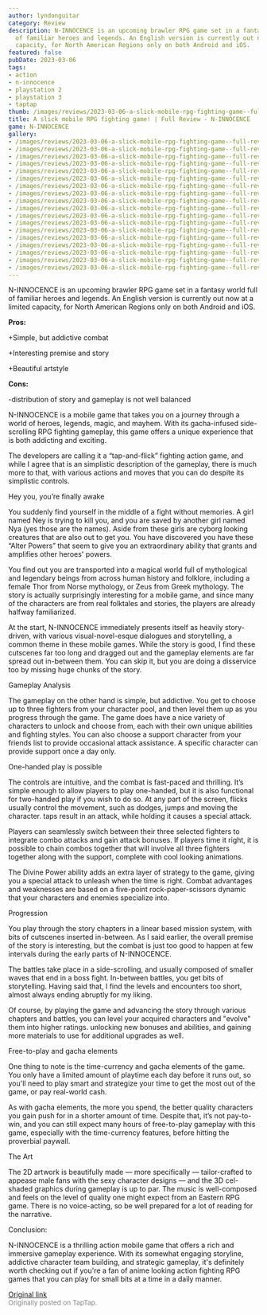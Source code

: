 ```yaml
---
author: lyndonguitar
category: Review
description: N-INNOCENCE is an upcoming brawler RPG game set in a fantasy world full
  of familiar heroes and legends. An English version is currently out now at a limited
  capacity, for North American Regions only on both Android and iOS.
featured: false
pubDate: 2023-03-06
tags:
- action
- n-innocence
- playstation 2
- playstation 3
- taptap
thumb: /images/reviews/2023-03-06-a-slick-mobile-rpg-fighting-game--full-review---n-innocence-0.avif
title: A slick mobile RPG fighting game! | Full Review - N-INNOCENCE
game: N-INNOCENCE
gallery:
- /images/reviews/2023-03-06-a-slick-mobile-rpg-fighting-game--full-review---n-innocence-0.avif
- /images/reviews/2023-03-06-a-slick-mobile-rpg-fighting-game--full-review---n-innocence-1.avif
- /images/reviews/2023-03-06-a-slick-mobile-rpg-fighting-game--full-review---n-innocence-2.avif
- /images/reviews/2023-03-06-a-slick-mobile-rpg-fighting-game--full-review---n-innocence-3.avif
- /images/reviews/2023-03-06-a-slick-mobile-rpg-fighting-game--full-review---n-innocence-4.avif
- /images/reviews/2023-03-06-a-slick-mobile-rpg-fighting-game--full-review---n-innocence-5.avif
- /images/reviews/2023-03-06-a-slick-mobile-rpg-fighting-game--full-review---n-innocence-6.avif
- /images/reviews/2023-03-06-a-slick-mobile-rpg-fighting-game--full-review---n-innocence-7.avif
- /images/reviews/2023-03-06-a-slick-mobile-rpg-fighting-game--full-review---n-innocence-8.avif
- /images/reviews/2023-03-06-a-slick-mobile-rpg-fighting-game--full-review---n-innocence-9.avif
- /images/reviews/2023-03-06-a-slick-mobile-rpg-fighting-game--full-review---n-innocence-10.avif
- /images/reviews/2023-03-06-a-slick-mobile-rpg-fighting-game--full-review---n-innocence-11.avif
- /images/reviews/2023-03-06-a-slick-mobile-rpg-fighting-game--full-review---n-innocence-12.avif
- /images/reviews/2023-03-06-a-slick-mobile-rpg-fighting-game--full-review---n-innocence-13.avif
- /images/reviews/2023-03-06-a-slick-mobile-rpg-fighting-game--full-review---n-innocence-14.avif
- /images/reviews/2023-03-06-a-slick-mobile-rpg-fighting-game--full-review---n-innocence-15.avif
- /images/reviews/2023-03-06-a-slick-mobile-rpg-fighting-game--full-review---n-innocence-16.avif
- /images/reviews/2023-03-06-a-slick-mobile-rpg-fighting-game--full-review---n-innocence-17.avif
---
```

N-INNOCENCE is an upcoming brawler RPG game set in a fantasy world full of familiar heroes and legends. An English version is currently out now at a limited capacity, for North American Regions only on both Android and iOS.


**Pros:**


+Simple, but addictive combat

+Interesting premise and story

+Beautiful artstyle


**Cons:**


-distribution of story and gameplay is not well balanced

N-INNOCENCE is a mobile game that takes you on a journey through a world of heroes, legends, magic, and mayhem. With its gacha-infused side-scrolling RPG fighting gameplay, this game offers a unique experience that is both addicting and exciting.

The developers are calling it a “tap-and-flick” fighting action game, and while I agree that is an simplistic description of the gameplay, there is much more to that, with various actions and moves that you can do despite its simplistic controls.

Hey you, you’re finally awake

You suddenly find yourself in the middle of a fight without memories. A girl named Ney is trying to kill you, and you are saved by another girl named Nya (yes those are the names). Aside from these girls are cyborg looking creatures that are also out to get you. You have discovered you have these “Alter Powers” that seem to give you an extraordinary ability that grants and amplifies other heroes' powers.

You find out you are transported into a magical world full of mythological and legendary beings from across human history and folklore, including a female Thor from Norse mythology, or Zeus from Greek mythology. The story is actually surprisingly interesting for a mobile game, and since many of the characters are from real folktales and stories, the players are already halfway familiarized.

At the start, N-INNOCENCE immediately presents itself as heavily story-driven, with various visual-novel-esque dialogues and storytelling, a common theme in these mobile games. While the story is good, I find these cutscenes far too long and dragged out and the gameplay elements are far spread out in-between them. You can skip it, but you are doing a disservice too by missing huge chunks of the story.

Gameplay Analysis

The gameplay on the other hand is simple, but addictive. You get to choose up to three fighters from your character pool, and then level them up as you progress through the game. The game does have a nice variety of characters to unlock and choose from, each with their own unique abilities and fighting styles.  You can also choose a support character from your friends list to provide occasional attack assistance. A specific character can provide support once a day only.

One-handed play is possible

The controls are intuitive, and the combat is fast-paced and thrilling. It’s simple enough to allow players to play one-handed, but it is also functional for two-handed play if you wish to do so. At any part of the screen, flicks usually control the movement, such as dodges, jumps and moving the character. taps result in an attack, while holding it causes a special attack.

Players can seamlessly switch between their three selected fighters to integrate combo attacks and gain attack bonuses. If players time it right, it is possible to chain combos together that will involve all three fighters together along with the support, complete with cool looking animations.

The Divine Power ability adds an extra layer of strategy to the game, giving you a special attack to unleash when the time is right. Combat advantages and weaknesses are based on a five-point rock-paper-scissors dynamic that your characters and enemies specialize into.

Progression

You play through the story chapters in a linear based mission system, with bits of cutscenes inserted in-between. As I said earlier, the overall premise of the story is interesting, but the combat is just too good to happen at few intervals during the early parts of N-INNOCENCE.

The battles take place in a side-scrolling, and usually composed of smaller waves that end in a boss fight. In-between battles, you get bits of storytelling. Having said that, I find the levels and encounters too short, almost always ending abruptly for my liking.

Of course, by playing the game and advancing the story through various chapters and battles, you can level your acquired characters and "evolve" them into higher ratings. unlocking new bonuses and abilities, and gaining more materials to use for additional upgrades as well.

Free-to-play and gacha elements

One thing to note is the time-currency and gacha elements of the game. You only have a limited amount of playtime each day before it runs out, so you'll need to play smart and strategize your time to get the most out of the game, or pay real-world cash.

As with gacha elements, the more you spend, the better quality characters you gain push for in a shorter amount of time. Despite that, it’s not pay-to-win, and you can still expect many hours of free-to-play gameplay with this game, especially with the time-currency features, before hitting the proverbial paywall.

The Art

The 2D artwork is beautifully made — more specifically — tailor-crafted to appease male fans with the sexy character designs — and the 3D cel-shaded graphics during gameplay is up to par. The music is well-composed and feels on the level of quality one might expect from an Eastern RPG game. There is no voice-acting, so be well prepared for a lot of reading for the narrative.

Conclusion:

N-INNOCENCE is a thrilling action mobile game that offers a rich and immersive gameplay experience. With its somewhat engaging storyline, addictive character team building, and strategic gameplay, it's definitely worth checking out if you're a fan of anime looking action fighting RPG games that you can play for small bits at a time in a daily manner.

[Original link](https://www.taptap.io/post/4720892)<br><span style="font-size: 0.95em; color: #888;">Originally posted on TapTap.</span>